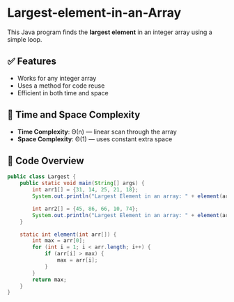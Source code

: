 # Largest-element-in-an-Array
This Java program finds the **largest element** in an integer array using a simple loop.

## ✅ Features

- Works for any integer array
- Uses a method for code reuse
- Efficient in both time and space

## 📌 Time and Space Complexity

- **Time Complexity**: Θ(n) — linear scan through the array
- **Space Complexity**: Θ(1) — uses constant extra space

## 🧾 Code Overview

```java
public class Largest {
    public static void main(String[] args) {
        int arr1[] = {31, 14, 25, 21, 18};
        System.out.println("Largest Element in an array: " + element(arr1));

        int arr2[] = {45, 86, 66, 10, 74};
        System.out.println("Largest Element in an array: " + element(arr2));
    }

    static int element(int arr[]) {
        int max = arr[0];
        for (int i = 1; i < arr.length; i++) {
            if (arr[i] > max) {
                max = arr[i];
            }
        }
        return max;
    }
}
